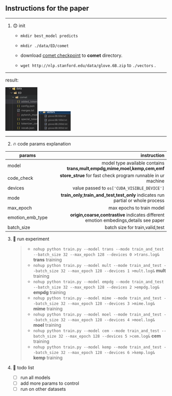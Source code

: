 ## Instructions for the paper

---

1. :blush: init
    - `mkdir best_model predicts`
    
    - `mkdir ./data/ED/comet` 
   
    - download [comet checkpoint](https://github.com/allenai/comet-atomic-2020) to **comet** directory.
    - `wget http://nlp.stanford.edu/data/glove.6B.zip` to `./vectors` . 
---
result: 

<img src='./cache_files/comet_dir.png' width=100/>
<img src='./cache_files/vectors.png' width=100/>

---

2. :fire: code params explanation
   
| params        | instruction   |  
| --------   | -----:  |
| model    | model type available contains **trans,mult,empdg,mime,moel,kemp,cem,emf** |  
| code_check        |   **store_strue** for fast check program runnable in ur machine  |  
|devices | value passed to `os['CUDA_VISIBLE_DEVICE']` |
|mode| **train_only,train_and_test,test_only** indicates run partial or whole process| 
|max_epoch|max epochs to train model|
|emotion_emb_type|**origin,coarse,contrastive** indicates different emotion embedings,details see paper|
| batch_size       |    batch size for train,valid,test    | 

3. :dog: run experiment

    >* `nohup python train.py --model trans --mode train_and_test --batch_size 32 --max_epoch 128 --devices 0 >trans.log&` **trans** training
    >* `nohup python train.py --model mult --mode train_and_test --batch_size 32 --max_epoch 128 --devices 1 >mult.log&` **mult** training
    >* `nohup python train.py --model empdg --mode train_and_test --batch_size 32 --max_epoch 128 --devices 2 >empdg.log&` **empdg** training
    >* `nohup python train.py --model mime --mode train_and_test --batch_size 32 --max_epoch 128 --devices 3 >mime.log&` **mime** training
    >* `nohup python train.py --model moel --mode train_and_test --batch_size 32 --max_epoch 128 --devices 4 >moel.log&` **moel** training
    >* `nohup python train.py --model cem --mode train_and_test --batch_size 32 --max_epoch 128 --devices 5 >cem.log&` **cem** training
    >* `nohup python train.py --model kemp --mode train_and_test --batch_size 32 --max_epoch 128 --devices 6 >kemp.log&` **kemp** training
4. :mag_right: todo list
   - [ ] run all models
   - [ ] add more params to control
   - [ ] run on other datasets